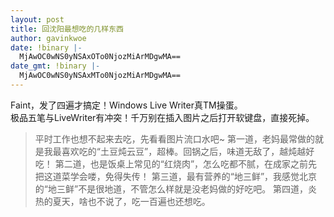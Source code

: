 ```yaml
---
layout: post
title: 回沈阳最想吃的几样东西
author: gavinkwoe
date: !binary |-
  MjAwOC0wNS0yNSAxOTo0NjozMiArMDgwMA==
date_gmt: !binary |-
  MjAwOC0wNS0yNSAxMTo0NjozMiArMDgwMA==
---
```

Faint，发了四遍才搞定！Windows Live Writer真TM操蛋。   
极品五笔与LiveWriter有冲突！千万别在插入图片之后打开软键盘，直接死掉。
<blockquote>
平时工作也想不起来去吃，先看看图片流口水吧~     
第一道，老妈最常做的就是我最喜欢吃的&#8220;土豆炖云豆&#8221;，超棒。回锅之后，味道无敌了，越炖越好吃！      
第二道，也是饭桌上常见的&#8220;红烧肉&#8221;，怎么吃都不腻，在成家之前先把这道菜学会喽，免得失传！      
第三道，最有营养的&#8220;地三鲜&#8221;，我感觉北京的&#8220;地三鲜&#8221;不是很地道，不管怎么样就是没老妈做的好吃吧。      
第四道，炎热的夏天，啥也不说了，吃一百遍也还想吃。 </blockquote>
 
 
 
